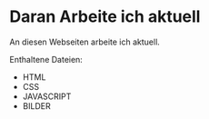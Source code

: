 # Daran Arbeite ich aktuell
An diesen Webseiten arbeite ich aktuell.

Enthaltene Dateien:

- HTML
- CSS
- JAVASCRIPT
- BILDER

